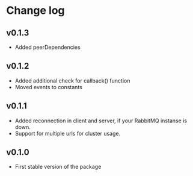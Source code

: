 # Change log
## v0.1.3
- Added peerDependencies

## v0.1.2
- Added additional check for callback() function
- Moved events to constants

## v0.1.1
- Added reconnection in client and server, if your RabbitMQ instanse is down.
- Support for multiple urls for cluster usage.

## v0.1.0
- First stable version of the package